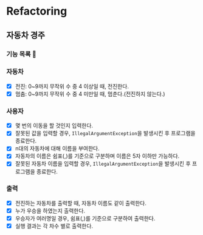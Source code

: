 # Refactoring
## 자동차 경주
### 기능 목록 🚗
### 자동차
- [x] 전진: 0~9까지 무작위 수 중 4 이상일 때, 전진한다.
- [x] 멈춤: 0~9까지 무작위 수 중 4 미만일 때, 멈춘다.(전진하지 않는다.)

### 사용자
- [x] 몇 번의 이동을 할 것인지 입력한다.
- [x] 잘못된 값을 입력할 경우, `IllegalArgumentException`을 발생시킨 후 프로그램을 종료한다.
- [x] n대의 자동차에 대해 이름을 부여한다.
- [x] 자동차의 이름은 쉼표(,)를 기준으로 구분하며 이름은 5자 이하만 가능하다.
- [x] 잘못된 자동차 이름을 입력할 경우, `IllegalArgumentException`을 발생시킨 후 프로그램을 종료한다.

### 출력
- [x] 전진하는 자동차를 출력할 때, 자동차 이름도 같이 출력한다.
- [x] 누가 우승을 하였는지 출력한다.
- [x] 우승자가 여러명일 경우, 쉼표(,)를 기준으로 구분하여 출력한다.
- [x] 실행 결과는 각 차수 별로 출력한다.
